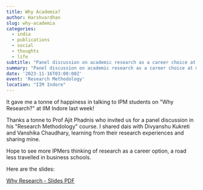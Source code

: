 ```yaml
---
title: Why Academia?
author: Harshvardhan
slug: why-academia
categories:
  - india
  - publications
  - social
  - thoughts
  - life
subtitle: "Panel discussion on academic research as a career choice at my alma mater, IIM Indore"
summary: "Panel discussion on academic research as a career choice at my alma mater, IIM Indore"
date: '2023-11-16T03:00:00Z'
event: 'Research Methodology'
location: "IIM Indore"
---
```


It gave me a tonne of happiness in talking to IPM students on "Why Research?" at IIM Indore last week!

Thanks a tonne to Prof Ajit Phadnis who invited us for a panel discussion in his "Research Methodology" course.
I shared dais with Divyanshu Kukreti and Vanshika Chaudhary, learning from their research experiences and sharing mine.

Hope to see more IPMers thinking of research as a career option, a road less travelled in business schools.

Here are the slides:

[Why Research - Slides PDF](/docs/why_research.pdf)

